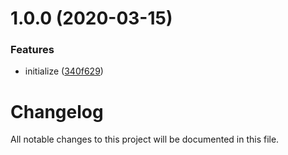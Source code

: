 # 1.0.0 (2020-03-15)


### Features

* initialize ([340f629](https://github.com/worldreaver/UniTween/commit/340f629ed417379980afe55e28aa509387329f97))

# Changelog
All notable changes to this project will be documented in this file.
